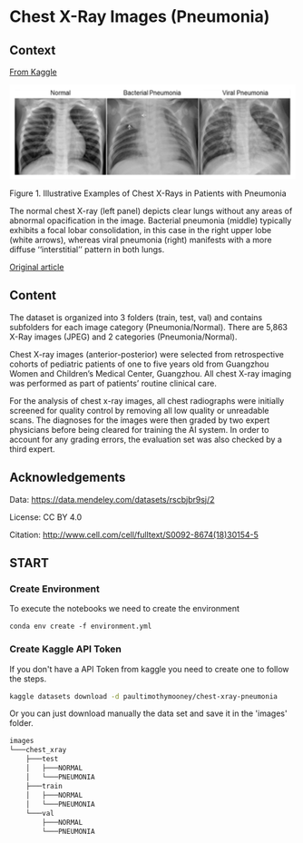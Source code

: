 # Chest X-Ray Images (Pneumonia)

## Context

[From Kaggle](https://www.kaggle.com/datasets/paultimothymooney/chest-xray-pneumonia)

![Figure_1](./doc/resources/figure_1.png)

Figure 1. Illustrative Examples of Chest X-Rays in Patients with Pneumonia

The normal chest X-ray (left panel) depicts clear lungs without any areas of abnormal opacification in the image. Bacterial pneumonia (middle) typically exhibits a focal lobar consolidation, in this case in the right upper lobe (white arrows), whereas viral pneumonia (right) manifests with a more diffuse ‘‘interstitial’’ pattern in both lungs.

[Original article](http://www.cell.com/cell/fulltext/S0092-8674(18)30154-5)

## Content

The dataset is organized into 3 folders (train, test, val) and contains subfolders for each image category (Pneumonia/Normal). There are 5,863 X-Ray images (JPEG) and 2 categories (Pneumonia/Normal).

Chest X-ray images (anterior-posterior) were selected from retrospective cohorts of pediatric patients of one to five years old from Guangzhou Women and Children’s Medical Center, Guangzhou. All chest X-ray imaging was performed as part of patients’ routine clinical care.

For the analysis of chest x-ray images, all chest radiographs were initially screened for quality control by removing all low quality or unreadable scans. The diagnoses for the images were then graded by two expert physicians before being cleared for training the AI system. In order to account for any grading errors, the evaluation set was also checked by a third expert.

## Acknowledgements

Data: https://data.mendeley.com/datasets/rscbjbr9sj/2

License: CC BY 4.0

Citation: http://www.cell.com/cell/fulltext/S0092-8674(18)30154-5

## START

### Create Environment

To execute the notebooks we need to create the environment

```shell
conda env create -f environment.yml
```

### Create Kaggle API Token

If you don't have a API Token from kaggle you need to create one to follow the steps.

```bash
kaggle datasets download -d paultimothymooney/chest-xray-pneumonia
```

Or you can just download manually the data set and save it in the 'images' folder.

    images
    └───chest_xray
        ├───test
        │   ├───NORMAL
        │   └───PNEUMONIA
        ├───train
        │   ├───NORMAL
        │   └───PNEUMONIA
        └───val
            ├───NORMAL
            └───PNEUMONIA

